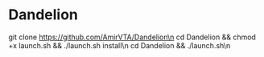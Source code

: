 # Dandelion

git clone https://github.com/AmirVTA/Dandelion\n
cd Dandelion && chmod +x launch.sh && ./launch.sh install\n
cd Dandelion && ./launch.sh\n







